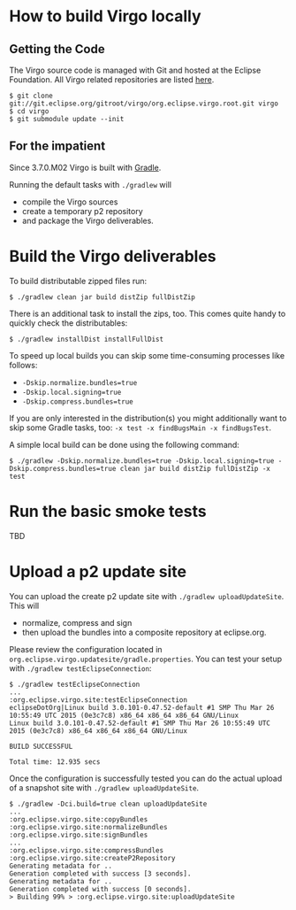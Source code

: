 How to build Virgo locally
==========================

Getting the Code
----------------

The Virgo source code is managed with Git and hosted at the Eclipse Foundation.
All Virgo related repositories are listed [here](https://wiki.eclipse.org/Virgo/Source#Virgo_git_Repositories).

    $ git clone git://git.eclipse.org/gitroot/virgo/org.eclipse.virgo.root.git virgo
    $ cd virgo
    $ git submodule update --init

For the impatient
-----------------

Since 3.7.0.M02 Virgo is built with [Gradle](https://gradle.org/).

Running the default tasks with `./gradlew` will
* compile the Virgo sources
* create a temporary p2 repository
* and package the Virgo deliverables.

Build the Virgo deliverables
============================

To build distributable zipped files run:

    $ ./gradlew clean jar build distZip fullDistZip

There is an additional task to install the zips, too. This comes quite handy to quickly check the distributables:

    $ ./gradlew installDist installFullDist

To speed up local builds you can skip some time-consuming processes like follows:
 * `-Dskip.normalize.bundles=true`
 * `-Dskip.local.signing=true`
 * `-Dskip.compress.bundles=true`

If you are only interested in the distribution(s) you might additionally want to skip some Gradle tasks, too: `-x test -x findBugsMain -x findBugsTest`.

A simple local build can be done using the following command:

    $ ./gradlew -Dskip.normalize.bundles=true -Dskip.local.signing=true -Dskip.compress.bundles=true clean jar build distZip fullDistZip -x test

Run the basic smoke tests
=========================

TBD

Upload a p2 update site
=======================

You can upload the create p2 update site with `./gradlew uploadUpdateSite`. This will
* normalize, compress and sign
* then upload the bundles into a composite repository at eclipse.org.

Please review the configuration located in `org.eclipse.virgo.updatesite/gradle.properties`. You can test your setup with `./gradlew testEclipseConnection`:

```
$ ./gradlew testEclipseConnection
...
:org.eclipse.virgo.site:testEclipseConnection
eclipseDotOrg|Linux build 3.0.101-0.47.52-default #1 SMP Thu Mar 26 10:55:49 UTC 2015 (0e3c7c8) x86_64 x86_64 x86_64 GNU/Linux
Linux build 3.0.101-0.47.52-default #1 SMP Thu Mar 26 10:55:49 UTC 2015 (0e3c7c8) x86_64 x86_64 x86_64 GNU/Linux

BUILD SUCCESSFUL

Total time: 12.935 secs
```

Once the configuration is successfully tested you can do the actual upload of a snapshot site with `./gradlew uploadUpdateSite`.

```
$ ./gradlew -Dci.build=true clean uploadUpdateSite
...
:org.eclipse.virgo.site:copyBundles
:org.eclipse.virgo.site:normalizeBundles
:org.eclipse.virgo.site:signBundles
...
:org.eclipse.virgo.site:compressBundles
:org.eclipse.virgo.site:createP2Repository
Generating metadata for ..
Generation completed with success [3 seconds].
Generating metadata for ..
Generation completed with success [0 seconds].
> Building 99% > :org.eclipse.virgo.site:uploadUpdateSite
```
